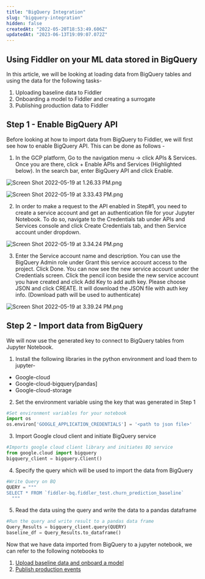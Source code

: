 ```yaml
---
title: "BigQuery Integration"
slug: "bigquery-integration"
hidden: false
createdAt: "2022-05-20T18:53:49.606Z"
updatedAt: "2023-06-13T19:09:07.072Z"
---
```

## Using Fiddler on your ML data stored in BigQuery

In this article, we will be looking at loading data from BigQuery tables and using the data for the following tasks-

1. Uploading baseline data to Fiddler
2. Onboarding a model to Fiddler and creating a surrogate
3. Publishing production data to Fiddler

## Step 1 - Enable BigQuery API

Before looking at how to import data from BigQuery to Fiddler, we will first see how to enable BigQuery API. This can be done as follows - 

1. In the GCP platform, Go to the navigation menu -> click APIs & Services. Once you are there, click + Enable APIs and Services (Highlighted below). In the search bar, enter BigQuery API and click Enable.

![](https://files.readme.io/75ca647-Screen_Shot_2022-05-19_at_1.26.33_PM.png "Screen Shot 2022-05-19 at 1.26.33 PM.png")

![](https://files.readme.io/3dd5deb-Screen_Shot_2022-05-19_at_3.33.43_PM.png "Screen Shot 2022-05-19 at 3.33.43 PM.png")

2. In order to make a request to the API enabled in Step#1, you need to create a service account and get an authentication file for your Jupyter Notebook. To do so, navigate to the Credentials tab under APIs and Services console and click Create Credentials tab, and then Service account under dropdown.

![](https://files.readme.io/ea63eca-Screen_Shot_2022-05-19_at_3.34.24_PM.png "Screen Shot 2022-05-19 at 3.34.24 PM.png")

3. Enter the Service account name and description. You can use the BigQuery Admin role under Grant this service account access to the project. Click Done. You can now see the new service account under the Credentials screen. Click the pencil icon beside the new service account you have created and click Add Key to add auth key. Please choose JSON and click CREATE. It will download the JSON file with auth key info. (Download path will be used to authenticate)

![](https://files.readme.io/662315e-Screen_Shot_2022-05-19_at_3.39.24_PM.png "Screen Shot 2022-05-19 at 3.39.24 PM.png")

## Step 2 - Import data from BigQuery

We will now use the generated key to connect to BigQuery tables from Jupyter Notebook. 

1. Install the following libraries in the python environment and load them to jupyter-

- Google-cloud
- Google-cloud-bigquery[pandas]
- Google-cloud-storage

2. Set the environment variable using the key that was generated in Step 1

```python
#Set environment variables for your notebook
import os
os.environ['GOOGLE_APPLICATION_CREDENTIALS'] = '<path to json file>'
```

3. Import Google cloud client and initiate BigQuery service

```python
#Imports google cloud client library and initiates BQ service
from google.cloud import bigquery
bigquery_client = bigquery.Client()
```

4. Specify the query which will be used to import the data from BigQuery

```python
#Write Query on BQ
QUERY = """
SELECT * FROM `fiddler-bq.fiddler_test.churn_prediction_baseline` 
  """
```

5. Read the data using the query and write the data to a pandas dataframe

```python
#Run the query and write result to a pandas data frame
Query_Results = bigquery_client.query(QUERY)
baseline_df = Query_Results.to_dataframe()
```

Now that we have data imported from BigQuery to a jupyter notebook, we can refer to the following notebooks to

1. [Upload baseline data and onboard a model ](https://colab.research.google.com/github/fiddler-labs/fiddler-samples/blob/master/content_root/tutorial/integration-examples/bigquery/Fiddler-BigQuery%20Integration%20-%20Model%20Registration.ipynb)
2. [Publish production events ](https://colab.research.google.com/github/fiddler-labs/fiddler-samples/blob/master/content_root/tutorial/integration-examples/bigquery/Fiddler-BigQuery%20Integration%20-%20Event%20Publishing.ipynb)